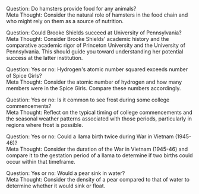Question: Do hamsters provide food for any animals?  
Meta Thought: Consider the natural role of hamsters in the food chain and who might rely on them as a source of nutrition.

Question: Could Brooke Shields succeed at University of Pennsylvania?  
Meta Thought: Consider Brooke Shields' academic history and the comparative academic rigor of Princeton University and the University of Pennsylvania. This should guide you toward understanding her potential success at the latter institution.

Question: Yes or no: Hydrogen's atomic number squared exceeds number of Spice Girls?  
Meta Thought: Consider the atomic number of hydrogen and how many members were in the Spice Girls. Compare these numbers accordingly.

Question: Yes or no: Is it common to see frost during some college commencements?  
Meta Thought: Reflect on the typical timing of college commencements and the seasonal weather patterns associated with those periods, particularly in regions where frost is possible.

Question: Yes or no: Could a llama birth twice during War in Vietnam (1945-46)?  
Meta Thought: Consider the duration of the War in Vietnam (1945-46) and compare it to the gestation period of a llama to determine if two births could occur within that timeframe.

Question: Yes or no: Would a pear sink in water?  
Meta Thought: Consider the density of a pear compared to that of water to determine whether it would sink or float.
